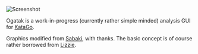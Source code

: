 ![Screenshot](https://user-images.githubusercontent.com/16438795/117054345-e8fee400-ad11-11eb-8990-f5019a1df457.png)

Ogatak is a work-in-progress (currently rather simple minded) analysis GUI for [KataGo](https://github.com/lightvector/KataGo).

Graphics modified from [Sabaki](https://github.com/SabakiHQ/Sabaki), with thanks. The basic concept is of course rather borrowed from [Lizzie](https://github.com/featurecat/lizzie).

